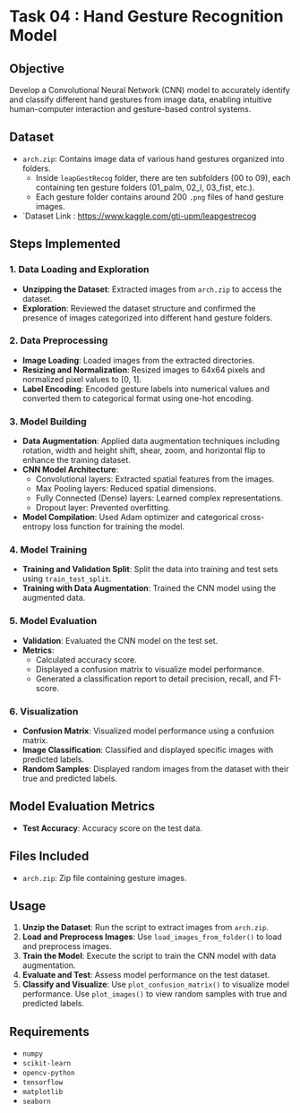 # Task 04 : Hand Gesture Recognition Model

## Objective
Develop a Convolutional Neural Network (CNN) model to accurately identify and classify different hand gestures from image data, enabling intuitive human-computer interaction and gesture-based control systems.

## Dataset
- `arch.zip`: Contains image data of various hand gestures organized into folders.
  - Inside `leapGestRecog` folder, there are ten subfolders (00 to 09), each containing ten gesture folders (01_palm, 02_l, 03_fist, etc.).
  - Each gesture folder contains around 200 `.png` files of hand gesture images.
- `Dataset Link : https://www.kaggle.com/gti-upm/leapgestrecog

## Steps Implemented

### 1. Data Loading and Exploration
- **Unzipping the Dataset**: Extracted images from `arch.zip` to access the dataset.
- **Exploration**: Reviewed the dataset structure and confirmed the presence of images categorized into different hand gesture folders.

### 2. Data Preprocessing
- **Image Loading**: Loaded images from the extracted directories.
- **Resizing and Normalization**: Resized images to 64x64 pixels and normalized pixel values to [0, 1].
- **Label Encoding**: Encoded gesture labels into numerical values and converted them to categorical format using one-hot encoding.

### 3. Model Building
- **Data Augmentation**: Applied data augmentation techniques including rotation, width and height shift, shear, zoom, and horizontal flip to enhance the training dataset.
- **CNN Model Architecture**:
  - Convolutional layers: Extracted spatial features from the images.
  - Max Pooling layers: Reduced spatial dimensions.
  - Fully Connected (Dense) layers: Learned complex representations.
  - Dropout layer: Prevented overfitting.
- **Model Compilation**: Used Adam optimizer and categorical cross-entropy loss function for training the model.

### 4. Model Training
- **Training and Validation Split**: Split the data into training and test sets using `train_test_split`.
- **Training with Data Augmentation**: Trained the CNN model using the augmented data.

### 5. Model Evaluation
- **Validation**: Evaluated the CNN model on the test set.
- **Metrics**:
  - Calculated accuracy score.
  - Displayed a confusion matrix to visualize model performance.
  - Generated a classification report to detail precision, recall, and F1-score.

### 6. Visualization
- **Confusion Matrix**: Visualized model performance using a confusion matrix.
- **Image Classification**: Classified and displayed specific images with predicted labels.
- **Random Samples**: Displayed random images from the dataset with their true and predicted labels.

## Model Evaluation Metrics
- **Test Accuracy**: Accuracy score on the test data.

## Files Included
- `arch.zip`: Zip file containing gesture images.

## Usage
1. **Unzip the Dataset**: Run the script to extract images from `arch.zip`.
2. **Load and Preprocess Images**: Use `load_images_from_folder()` to load and preprocess images.
3. **Train the Model**: Execute the script to train the CNN model with data augmentation.
4. **Evaluate and Test**: Assess model performance on the test dataset.
5. **Classify and Visualize**: Use `plot_confusion_matrix()` to visualize model performance. Use `plot_images()` to view random samples with true and predicted labels.

## Requirements
- `numpy`
- `scikit-learn`
- `opencv-python`
- `tensorflow`
- `matplotlib`
- `seaborn`
